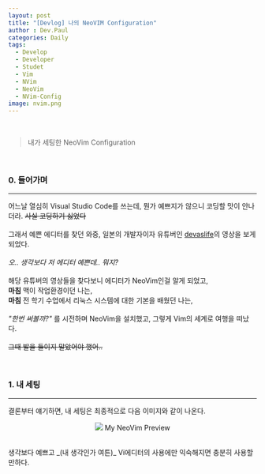 ```yaml
---
layout: post
title: "[Devlog] 나의 NeoVIM Configuration"
author : Dev.Paul
categories: Daily
tags:
  - Develop
  - Developer
  - Studet
  - Vim
  - NVim
  - NeoVim
  - NVim-Config
image: nvim.png
---
```


<br>

> 내가 세팅한 NeoVim Configuration

<br>
<h3>0. 들어가며</h3>
<hr>

어느날 열심히 Visual Studio Code를 쓰는데, 뭔가 예쁘지가 않으니 코딩할 맛이 안나더라. ~~사실 코딩하기 싫었다~~
<br><br>
그래서 예쁜 에디터를 찾던 와중, 일본의 개발자이자 유튜버인 [devaslife](https://www.youtube.com/@devaslife)의 영상을 보게되었다.
<br><br>
_오.. 생각보다 저 에디터 예쁜데.. 뭐지?_
<br><br>
해당 유튜버의 영상들을 찾다보니 에디터가 NeoVim인걸 알게 되었고,
<br>
__마침__ 맥이 작업환경이던 나는,
<br>
__마침__ 전 학기 수업에서 리눅스 시스템에 대한 기본을 배웠던 나는,
<br><br>
_"한번 써볼까?"_ 를 시전하며 NeoVim을 설치했고, 그렇게 Vim의 세계로 여행을 떠났다.
<br><br>
~~그때 발을 들이지 말았어야 했어..~~

<br>
<h3>1. 내 세팅</h3>
<hr>

결론부터 얘기하면, 내 세팅은 최종적으로 다음 이미지와 같이 나온다.
<br>
<p  align="center">
	<img src="https://github.com/IIIBreakeRIII/IIIBreakeRIII.github.io/assets/89850286/4ddae566-6c35-41ff-9001-1b115089ebd4">
	My NeoVim Preview
</p>
<br>
생각보다 예쁘고 _(내 생각인가 여튼)_ Vi에디터의 사용에만 익숙해지면 충분히 사용할만하다.